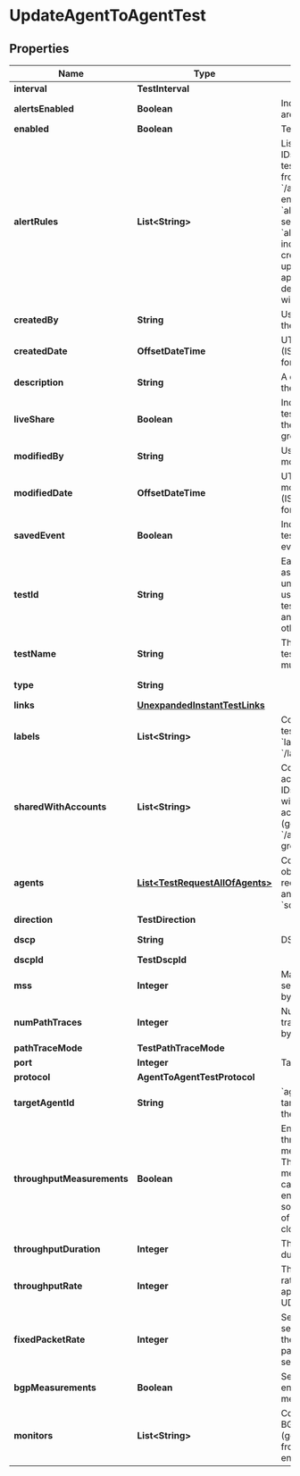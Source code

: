 

# UpdateAgentToAgentTest


## Properties

| Name | Type | Description | Notes |
|------------ | ------------- | ------------- | -------------|
|**interval** | **TestInterval** |  |  |
|**alertsEnabled** | **Boolean** | Indicates if alerts are enabled. |  [optional] |
|**enabled** | **Boolean** | Test is enabled. |  [optional] |
|**alertRules** | **List&lt;String&gt;** | List of alert rules IDs to apply to the test (get &#x60;ruleId&#x60; from &#x60;/alerts/rules&#x60; endpoint. If &#x60;alertsEnabled&#x60; is set to &#x60;true&#x60; and &#x60;alertRules&#x60; is not included on test creation or update, applicable user default alert rules will be used) |  [optional] |
|**createdBy** | **String** | User that created the test. |  [optional] [readonly] |
|**createdDate** | **OffsetDateTime** | UTC created date (ISO date-time format). |  [optional] [readonly] |
|**description** | **String** | A description of the test. |  [optional] |
|**liveShare** | **Boolean** | Indicates if the test is shared with the account group. |  [optional] [readonly] |
|**modifiedBy** | **String** | User that modified the test. |  [optional] [readonly] |
|**modifiedDate** | **OffsetDateTime** | UTC last modification date (ISO date-time format). |  [optional] [readonly] |
|**savedEvent** | **Boolean** | Indicates if the test is a saved event. |  [optional] [readonly] |
|**testId** | **String** | Each test is assigned an unique ID; this is used to access test information and results from other endpoints. |  [optional] [readonly] |
|**testName** | **String** | The name of the test. Test name must be unique. |  [optional] |
|**type** | **String** |  |  [optional] [readonly] |
|**links** | [**UnexpandedInstantTestLinks**](UnexpandedInstantTestLinks.md) |  |  [optional] |
|**labels** | **List&lt;String&gt;** | Contains list of test label IDs (get &#x60;labelId&#x60; from &#x60;/labels&#x60; endpoint) |  [optional] |
|**sharedWithAccounts** | **List&lt;String&gt;** | Contains list of account group IDs. Test is shared with the listed account groups (get &#x60;aid&#x60; from &#x60;/account-groups&#x60; endpoint) |  [optional] |
|**agents** | [**List&lt;TestRequestAllOfAgents&gt;**](TestRequestAllOfAgents.md) | Contains list of object with required &#x60;agentId&#x60; and optional &#x60;sourceIpAddress&#x60; |  |
|**direction** | **TestDirection** |  |  [optional] |
|**dscp** | **String** | DSCP label. |  [optional] [readonly] |
|**dscpId** | **TestDscpId** |  |  [optional] |
|**mss** | **Integer** | Maximum segment size, in bytes. |  [optional] |
|**numPathTraces** | **Integer** | Number of path traces executed by the agent. |  [optional] |
|**pathTraceMode** | **TestPathTraceMode** |  |  [optional] |
|**port** | **Integer** | Target port. |  [optional] |
|**protocol** | **AgentToAgentTestProtocol** |  |  [optional] |
|**targetAgentId** | **String** | &#x60;agentId&#x60; of the target agent for the test. |  |
|**throughputMeasurements** | **Boolean** | Enable or disable throughput measurements. Throughput measurements cannot be enabled when the source or target of the test is a cloud agent. |  [optional] |
|**throughputDuration** | **Integer** | The throughput duration. |  [optional] |
|**throughputRate** | **Integer** | The throughput rate, only applicable for UDP protocol. |  [optional] |
|**fixedPacketRate** | **Integer** | Sets packets rate sent to measure the network in packets per second. |  [optional] |
|**bgpMeasurements** | **Boolean** | Set to &#x60;true&#x60; to enable bgp measurements. |  [optional] |
|**monitors** | **List&lt;String&gt;** | Contains list of BGP monitor IDs (get &#x60;monitorId&#x60; from &#x60;/monitors&#x60; endpoint) |  [optional] |



